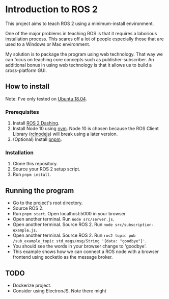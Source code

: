 # Introduction to ROS 2

This project aims to teach ROS 2 using a minimum-install environment.

One of the major problems in teaching ROS is that it requires a laborious installation process. This scares off a lot of people especially those that are used to a Windows or Mac environment.

My solution is to package the program using web technology. That way we can focus on teaching core concepts such as publisher-subscriber. An additional bonus in using web technology is that it allows us to build a cross-platform GUI.

## How to install

Note: I've only tested on [Ubuntu 18.04](http://releases.ubuntu.com/18.04/).

### Prerequisites

1. Install [ROS 2 Dashing](https://index.ros.org/doc/ros2/Installation/Dashing/).
2. Install Node 10 using [nvm](https://github.com/nvm-sh/nvm). Node 10 is chosen because the ROS Client Library ([rclnodejs](https://github.com/RobotWebTools/rclnodejs)) will break using a later version.
3. (Optional) Install [pnpm](https://pnpm.js.org/).

### Installation

1. Clone this repository.
2. Source your ROS 2 setup script.
3. Run `pnpm install`.

## Running the program

- Go to the project's root directory.
- Source ROS 2.
- Run `pnpm start`. Open localhost:5000 in your browser.
- Open another terminal. Run `node src/server.js`.
- Open another terminal. Source ROS 2. Run `node src/subscription-example.js`.
- Open another terminal. Source ROS 2. Run `ros2 topic pub /sub_example_topic std_msgs/msg/String '{data: "goodbye"}'`.
- You should see the words in your browser change to 'goodbye'.
- This example shows how we can connect a ROS node with a browser frontend using socketio as the message broker.

## TODO

- Dockerize project.
- Consider using ElectronJS. Note there might
